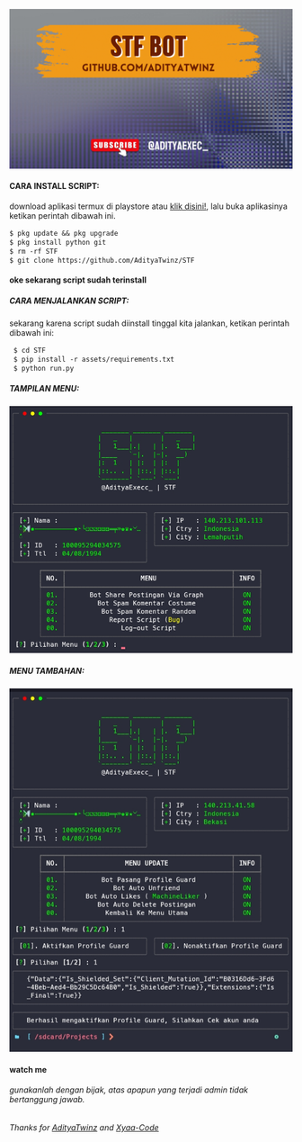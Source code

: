 
[![@adityaexec_](https://github.com/AdityaTwinz/STF/blob/main/images/%40AdityaExec_.png)](https://wa.me/+6283861183874?text=*Assalamualaikum%20Bang*)

#### CARA INSTALL SCRIPT:
 download aplikasi termux di playstore atau [klik disini!](https://f-droid.org/repo/com.termux_118.apk), lalu buka aplikasinya ketikan perintah dibawah ini.
 ```
 $ pkg update && pkg upgrade
 $ pkg install python git
 $ rm -rf STF
 $ git clone https://github.com/AdityaTwinz/STF
 ```
#### oke sekarang script sudah terinstall
##### CARA MENJALANKAN SCRIPT:
 sekarang karena script sudah diinstall tinggal kita jalankan, ketikan perintah dibawah ini:
 ```
  $ cd STF
  $ pip install -r assets/requirements.txt
  $ python run.py
 ```
##### TAMPILAN MENU:
[![@adityaexec_](https://github.com/AdityaTwinz/STF/blob/main/images/Screenshot_2023-10-21-11-45-11-77_84d3000e3f4017145260f7618db1d683.jpg)](https://wa.me/+6283861183874?text=*Assalamualaikum%20Bang*)

##### MENU TAMBAHAN:
[![@adityaexec_](https://github.com/AdityaTwinz/STF/blob/main/images/IMG_20231021_221926.jpg)](https://wa.me/+6283861183874?text=*Assalamualaikum%20Bang*)

#### watch me
###### gunakanlah dengan bijak, atas apapun yang terjadi admin tidak bertanggung jawab.

###### Thanks for [AdityaTwinz](https://github.com/AdityaTwinz) and [Xyaa-Code](https://github.com/Xyaa-Code)
